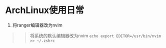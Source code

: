 # ArchLinux使用日常
1. 将ranger编辑器改为nvim
>> 将系统的默认编辑器改为nvim `echo export EDITOR=/usr/bin/nvim >> ~/.zshrc`
